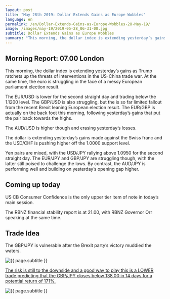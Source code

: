 ```yaml
---
layout: post
title: "May 28th 2019: Dollar Extends Gains as Europe Wobbles"
language: en
permalink: /en/Dollar-Extends-Gains-as-Europe-Wobbles-28-May-19/
image: /images/may-19/2019-05-28_06-31-00.jpg
subtitle: Dollar Extends Gains as Europe Wobbles
summary: "This morning, the dollar index is extending yesterday’s gains as Trump ratchets up the threats of interventions in the US-China trade war. At the same time, the euro is struggling in the face of a messy European parliament election result"
---
```

## Morning Report: 07.00 London

This morning, the dollar index is extending yesterday’s gains as Trump ratchets up the threats of interventions in the US-China trade war. At the same time, the euro is struggling in the face of a messy European parliament election result. 

The EUR/USD is lower for the second straight day and trading below the 1.1200 level. The GBP/USD is also struggling, but the is so far limited fallout from the recent Brexit leaning European election result. The EUR/GBP is actually on the back foot this morning, following yesterday’s gains that put the pair back towards the highs. 

The AUD/USD is higher though and erasing yesterday’s losses. 

The dollar is extending yesterday’s gains made against the Swiss franc and the USD/CHF is pushing higher off the 1.0000 support level. 

Yen pairs are mixed, with the USD/JPY rallying above 1.0950 for the second straight day. The EUR/JPY and GBP/JPY are struggling though, with the latter still poised to challenge the lows. By contrast, the AUD/JPY is performing well and building on yesterday’s opening gap higher. 

## Coming up today	

US CB Consumer Confidence is the only upper tier item of note in today’s main session. 

The RBNZ financial stability report is at 21.00, with RBNZ Governor Orr speaking at the same time. 

## Trade Idea

The GBP/JPY is vulnerable after the Brexit party’s victory muddied the waters. 

<img class="post-image" src="{{ site.url }}/images/may-19/2019-05-28_06-31-00.jpg" alt="{{ page.subtitle }}" title="{{ page.subtitle }}">

<a href="%LINK%%?currency=GBP&market=forex&underlying=frxGBPJPY&formname=higherlower&duration_amount=14&duration_units=d&amount=10&amount_type=stake&expiry_type=duration&barrier=138" target="_blank" rel="noopener noreferrer nofollow">The risk is still to the downside and a good way to play this is a LOWER trade predicting that the GBP/JPY closes below 138.00 in 14 days for a potential return of 171%.</a>

<img class="post-image" src="{{ site.url }}/images/may-19/2019-05-28_06-32-47.jpg" alt="{{ page.subtitle }}" title="{{ page.subtitle }}">